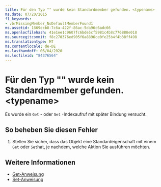 ```yaml
---
title: Für den Typ "" wurde kein Standardmember gefunden. <typename>
ms.date: 07/20/2015
f1_keywords:
- vbrMissingMember_NoDefaultMemberFound1
ms.assetid: 1869ecb8-7c6a-422f-86ac-5da96c6adc66
ms.openlocfilehash: 41e1ee1c9607fc6bde5cf5981c4b8c776888e018
ms.sourcegitcommit: f8c270376ed905f6a8896ce0fe25b4f4b38ff498
ms.translationtype: MT
ms.contentlocale: de-DE
ms.lasthandoff: 06/04/2020
ms.locfileid: "84376564"
---
```

# <a name="no-default-member-found-for-type-typename"></a>Für den Typ "" wurde kein Standardmember gefunden. \<typename>
Es wurde ein `Get` - oder `Set` -Indexaufruf mit später Bindung versucht.  
  
## <a name="to-correct-this-error"></a>So beheben Sie diesen Fehler  
  
1. Stellen Sie sicher, dass das Objekt eine Standardeigenschaft mit einem `Get` oder `Set`hat, je nachdem, welche Aktion Sie ausführen möchten.  
  
## <a name="see-also"></a>Weitere Informationen

- [Get-Anweisung](../language-reference/statements/get-statement.md)
- [Set-Anweisung](../language-reference/statements/set-statement.md)
